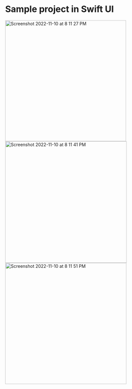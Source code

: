 # Sample project in Swift UI

<img width="388" alt="Screenshot 2022-11-10 at 8 11 27 PM" src="https://user-images.githubusercontent.com/44658790/201117781-bf308dfb-54c2-40f2-8706-27148dd7bc7e.png">
<img width="390" alt="Screenshot 2022-11-10 at 8 11 41 PM" src="https://user-images.githubusercontent.com/44658790/201117795-361cf42d-6817-4e4f-bc7f-47721ff0a9b5.png">
<img width="389" alt="Screenshot 2022-11-10 at 8 11 51 PM" src="https://user-images.githubusercontent.com/44658790/201117799-e3095a70-152e-40a0-8126-bd6efbe186d2.png">
